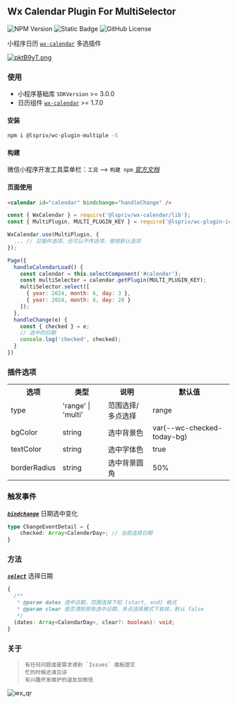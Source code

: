 ## Wx Calendar Plugin For MultiSelector
![NPM Version](https://img.shields.io/npm/v/@lspriv/wc-plugin-multiple)
![Static Badge](https://img.shields.io/badge/coverage-later-a9a9a9)
![GitHub License](https://img.shields.io/github/license/lspriv/wc-plugin-multiple)

小程序日历 [`wx-calendar`](https://github.com/lspriv/wx-calendar) 多选插件

[![pktB9yT.png](https://s21.ax1x.com/2024/06/08/pktB9yT.png)](https://imgse.com/i/pktB9yT)

### 使用
- 小程序基础库 `SDKVersion` >= 3.0.0
- 日历组件 [`wx-calendar`](https://github.com/lspriv/wx-calendar) >= 1.7.0

#### 安装
```bash
npm i @lspriv/wc-plugin-multiple -S
```

#### 构建
微信小程序开发工具菜单栏：`工具` --> `构建 npm`
[*官方文档*](https://developers.weixin.qq.com/miniprogram/dev/devtools/npm.html#_2-%E6%9E%84%E5%BB%BA-npm)

#### 页面使用
```html
<calendar id="calendar" bindchange="handleChange" />
```
```javascript
const { WxCalendar } = require('@lspriv/wx-calendar/lib');
const { MultiPlugin, MULTI_PLUGIN_KEY } = require('@lspriv/wc-plugin-ics');

WxCalendar.use(MultiPlugin, { 
  ... // 见插件选项，也可以不传选项，使用默认选项
});

Page({
  handleCalendarLoad() {
    const calendar = this.selectComponent('#calendar');
    const multiSelector = calendar.getPlugin(MULTI_PLUGIN_KEY);
    multiSelector.select([
      { year: 2024, month: 6, day: 3 },
      { year: 2024, month: 6, day: 28 }
    ]);
  },
  handleChange(e) {
    const { checked } = e;
    // 选中的日期
    console.log('checked', checked);
  }
})
```

### 插件选项

<table>
    <tr>
        <th>选项</th>
        <th>类型</th>
        <th>说明</th>
        <th>默认值</th>
    </tr>
    <tr>
        <td>type</td>
        <td>'range' | 'multi'</td>
        <td>范围选择/多点选择</td>
        <td>range</td>
    </tr>
    <tr>
        <td>bgColor</td>
        <td>string</td>
        <td>选中背景色</td>
        <td>var(--wc-checked-today-bg)</td>
    </tr>
    <tr>
        <td>textColor</td>
        <td>string</td>
        <td>选中字体色</td>
        <td>true</td>
    </tr>
    <tr>
        <td>borderRadius</td>
        <td>string</td>
        <td>选中背景圆角</td>
        <td>50%</td>
    </tr>
</table>

### 触发事件

[***`bindchange`***](#bindchange)  日期选中变化
```typescript
type ChangeEventDetail = {
    checked: Array<CalenderDay>; // 当前选择日期
}
```

### 方法

[***`select`***](#select) 选择日期
```typescript
{
  /**
   * @param dates 选中日期，范围选择下如 [start, end] 格式
   * @param clear 是否清除原有选中日期，多点选择模式下有效，默认 false
   */
  (dates: Array<CalendarDay>, clear?: boolean): void;
}
```

### 关于

>     有任何问题或是需求请到 `Issues` 面板提交
>     忙的时候还请见谅
>     有兴趣开发维护的道友加微信

![wx_qr](https://chat.qilianyun.net/static/git/calendar/wx.png)

